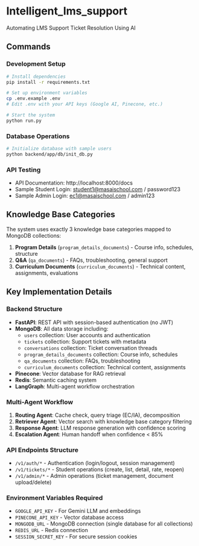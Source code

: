 # Intelligent_lms_support
Automating LMS Support Ticket Resolution Using AI

## Commands

### Development Setup
```bash
# Install dependencies
pip install -r requirements.txt

# Set up environment variables
cp .env.example .env
# Edit .env with your API keys (Google AI, Pinecone, etc.)

# Start the system
python run.py
```

### Database Operations
```bash
# Initialize database with sample users
python backend/app/db/init_db.py
```

### API Testing
- API Documentation: http://localhost:8000/docs
- Sample Student Login: student1@masaischool.com / password123  
- Sample Admin Login: ec1@masaischool.com / admin123

## Knowledge Base Categories

The system uses exactly 3 knowledge base categories mapped to MongoDB collections:

1. **Program Details** (`program_details_documents`) - Course info, schedules, structure
2. **Q&A** (`qa_documents`) - FAQs, troubleshooting, general support  
3. **Curriculum Documents** (`curriculum_documents`) - Technical content, assignments, evaluations

## Key Implementation Details

### Backend Structure
- **FastAPI**: REST API with session-based authentication (no JWT)
- **MongoDB**: All data storage including:
  - `users` collection: User accounts and authentication
  - `tickets` collection: Support tickets with metadata
  - `conversations` collection: Ticket conversation threads  
  - `program_details_documents` collection: Course info, schedules
  - `qa_documents` collection: FAQs, troubleshooting
  - `curriculum_documents` collection: Technical content, assignments
- **Pinecone**: Vector database for RAG retrieval
- **Redis**: Semantic caching system
- **LangGraph**: Multi-agent workflow orchestration

### Multi-Agent Workflow
1. **Routing Agent**: Cache check, query triage (EC/IA), decomposition
2. **Retriever Agent**: Vector search with knowledge base category filtering
3. **Response Agent**: LLM response generation with confidence scoring
4. **Escalation Agent**: Human handoff when confidence < 85%

### API Endpoints Structure
- `/v1/auth/*` - Authentication (login/logout, session management)
- `/v1/tickets/*` - Student operations (create, list, detail, rate, reopen)
- `/v1/admin/*` - Admin operations (ticket management, document upload/delete)

### Environment Variables Required
- `GOOGLE_API_KEY` - For Gemini LLM and embeddings
- `PINECONE_API_KEY` - Vector database access
- `MONGODB_URL` - MongoDB connection (single database for all collections)
- `REDIS_URL` - Redis connection
- `SESSION_SECRET_KEY` - For secure session cookies